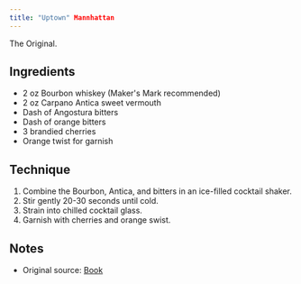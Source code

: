 ```yaml
---
title: "Uptown" Mannhattan
---
```


The Original.


Ingredients
-----------

* 2 oz Bourbon whiskey (Maker's Mark recommended)
* 2 oz Carpano Antica sweet vermouth
* Dash of Angostura bitters
* Dash of orange bitters
* 3 brandied cherries
* Orange twist for garnish


Technique
-----------

1. Combine the Bourbon, Antica, and bitters in an ice-filled cocktail shaker.
2. Stir gently 20-30 seconds until cold.
3. Strain into chilled cocktail glass.
4. Garnish with cherries and orange swist.


Notes
-----------

* Original source: [Book](link)
